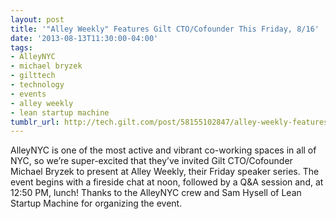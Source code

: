 ```yaml
---
layout: post
title: '"Alley Weekly" Features Gilt CTO/Cofounder This Friday, 8/16'
date: '2013-08-13T11:30:00-04:00'
tags:
- AlleyNYC
- michael bryzek
- gilttech
- technology
- events
- alley weekly
- lean startup machine
tumblr_url: http://tech.gilt.com/post/58155102847/alley-weekly-features-gilt-cto-cofounder-this
---
```



AlleyNYC is one of the most active and vibrant co-working spaces in all of NYC, so we’re super-excited that they’ve invited Gilt CTO/Cofounder Michael Bryzek to present at Alley Weekly, their Friday speaker series. The event begins with a fireside chat at noon, followed by a Q&A session and, at 12:50 PM, lunch! Thanks to the AlleyNYC crew and Sam Hysell of Lean Startup Machine for organizing the event.
